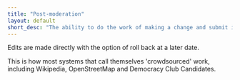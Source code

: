 ```yaml
---
title: "Post-moderation"
layout: default
short_desc: "The ability to do the work of making a change and submit it to the governance system"
---
```

Edits are made directly with the option of roll back at a later date.

This is how most systems that call themselves 'crowdsourced' work, including Wikipedia, OpenStreetMap and Democracy Club Candidates.
